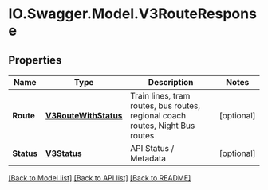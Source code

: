 # IO.Swagger.Model.V3RouteResponse
## Properties

Name | Type | Description | Notes
------------ | ------------- | ------------- | -------------
**Route** | [**V3RouteWithStatus**](V3RouteWithStatus.md) | Train lines, tram routes, bus routes, regional coach routes, Night Bus routes | [optional] 
**Status** | [**V3Status**](V3Status.md) | API Status / Metadata | [optional] 

[[Back to Model list]](../README.md#documentation-for-models) [[Back to API list]](../README.md#documentation-for-api-endpoints) [[Back to README]](../README.md)

